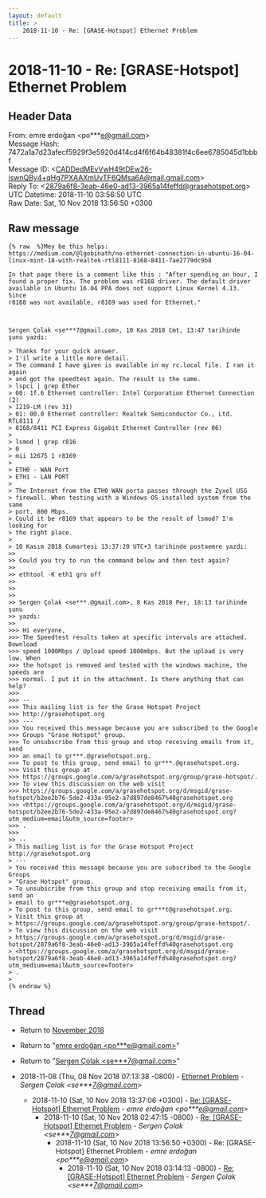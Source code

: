 ```yaml
---
layout: default
title: >
    2018-11-10 - Re: [GRASE-Hotspot] Ethernet Problem
---
```


# 2018-11-10 - Re: [GRASE-Hotspot] Ethernet Problem

## Header Data

From: emre erdoğan \<po***e@gmail.com\><br>
Message Hash: 7472a1a7d23afecf5929f3e5920d414cd4f6f64b48381f4c6ee6785045d1bbbf<br>
Message ID: \<CADDedMEvVwH49tDEw26-iswnQBy4+qHg7PXAAXmUvTF6QMsa6A@mail.gmail.com\><br>
Reply To: \<2879a6f8-3eab-46e0-ad13-3965a14feffd@grasehotspot.org\><br>
UTC Datetime: 2018-11-10 03:56:50 UTC<br>
Raw Date: Sat, 10 Nov 2018 13:56:50 +0300<br>

## Raw message

```
{% raw  %}Mey be this helps:
https://medium.com/@lgobinath/no-ethernet-connection-in-ubuntu-16-04-linux-mint-18-with-realtek-rtl8111-8168-8411-7ae2779dc9b8

In that page there is a comment like this : "After spending an hour, I
found a proper fix. The problem was r8168 driver. The default driver
available in Ubuntu 16.04 PPA does not support Linux Kernel 4.13. Since
r8168 was not available, r8169 was used for Ethernet."



Sergen Çolak <se***7@gmail.com>, 10 Kas 2018 Cmt, 13:47 tarihinde
şunu yazdı:

> Thanks for your quick answer.
> I'il write a little more detail.
> The command I have given is available in my rc.local file. I ran it again
> and got the speedtest again. The result is the same.
> lspci | grep Ether
> 00: 1f.6 Ethernet controller: Intel Corporation Ethernet Connection (2)
> I219-LM (rev 31)
> 01: 00.0 Ethernet controller: Realtek Semiconductor Co., Ltd. RTL8111 /
> 8168/8411 PCI Express Gigabit Ethernet Controller (rev 06)
>
> lsmod | grep r816
> 0
> mii 12675 1 r8169
>
> ETH0 - WAN Port
> ETH1 - LAN PORT
>
> The Internet from the ETH0 WAN porta passes through the Zyxel USG
> firewall. When testing with a Windows OS installed system from the same
> port. 800 Mbps.
> Could it be r8169 that appears to be the result of lsmod? I'm looking for
> the right place.
>
> 10 Kasım 2018 Cumartesi 13:37:20 UTC+3 tarihinde postaemre yazdı:
>>
>> Could you try to run the command below and then test again?
>>
>> ethtool -K eth1 gro off
>>
>>
>>
>> Sergen Çolak <se***.@gmail.com>, 8 Kas 2018 Per, 18:13 tarihinde şunu
>> yazdı:
>>
>>> Hi everyone,
>>> The Speedtest results taken at specific intervals are attached. Download
>>> speed 1000Mbps / Upload speed 1000mbps. But the upload is very low. When
>>> the hotspot is removed and tested with the windows machine, the speeds are
>>> normal. I put it in the attachment. Is there anything that can help?
>>>
>>> --
>>> This mailing list is for the Grase Hotspot Project
>>> http://grasehotspot.org
>>> ---
>>> You received this message because you are subscribed to the Google
>>> Groups "Grase Hotspot" group.
>>> To unsubscribe from this group and stop receiving emails from it, send
>>> an email to gr***.@grasehotspot.org.
>>> To post to this group, send email to gr***.@grasehotspot.org.
>>> Visit this group at
>>> https://groups.google.com/a/grasehotspot.org/group/grase-hotspot/.
>>> To view this discussion on the web visit
>>> https://groups.google.com/a/grasehotspot.org/d/msgid/grase-hotspot/b2ee2b76-5de2-433a-95e2-a7d897de8467%40grasehotspot.org
>>> <https://groups.google.com/a/grasehotspot.org/d/msgid/grase-hotspot/b2ee2b76-5de2-433a-95e2-a7d897de8467%40grasehotspot.org?utm_medium=email&utm_source=footer>
>>> .
>>>
>> --
> This mailing list is for the Grase Hotspot Project http://grasehotspot.org
> ---
> You received this message because you are subscribed to the Google Groups
> "Grase Hotspot" group.
> To unsubscribe from this group and stop receiving emails from it, send an
> email to gr***e@grasehotspot.org.
> To post to this group, send email to gr***t@grasehotspot.org.
> Visit this group at
> https://groups.google.com/a/grasehotspot.org/group/grase-hotspot/.
> To view this discussion on the web visit
> https://groups.google.com/a/grasehotspot.org/d/msgid/grase-hotspot/2879a6f8-3eab-46e0-ad13-3965a14feffd%40grasehotspot.org
> <https://groups.google.com/a/grasehotspot.org/d/msgid/grase-hotspot/2879a6f8-3eab-46e0-ad13-3965a14feffd%40grasehotspot.org?utm_medium=email&utm_source=footer>
> .
>
{% endraw %}
```

## Thread

+ Return to [November 2018](/archive/2018/11)

+ Return to "[emre erdoğan <po***e<span>@</span>gmail.com>](/authors/po___e_at_gmail_com)"
+ Return to "[Sergen Çolak <se***7<span>@</span>gmail.com>](/authors/se___7_at_gmail_com)"

+ 2018-11-08 (Thu, 08 Nov 2018 07:13:38 -0800) - [Ethernet Problem](/archive/2018/11/529f532dcb3cd4a1c5ac5debf8960b3040c7a36a36b538ad9cdec5bd3135ce3a) - _Sergen Çolak \<se***7@gmail.com\>_
  + 2018-11-10 (Sat, 10 Nov 2018 13:37:06 +0300) - [Re: [GRASE-Hotspot] Ethernet Problem](/archive/2018/11/ec98b1fdefb4b7e197e175daccaf89bb255ca574598e52f59e67dd5d7230bca5) - _emre erdoğan \<po***e@gmail.com\>_
    + 2018-11-10 (Sat, 10 Nov 2018 02:47:15 -0800) - [Re: [GRASE-Hotspot] Ethernet Problem](/archive/2018/11/325f8596dcd039cac34b1ff057cb33d73b6b0da8b61b9ba7baeb368df0d2677b) - _Sergen Çolak \<se***7@gmail.com\>_
      + 2018-11-10 (Sat, 10 Nov 2018 13:56:50 +0300) - Re: [GRASE-Hotspot] Ethernet Problem - _emre erdoğan \<po***e@gmail.com\>_
        + 2018-11-10 (Sat, 10 Nov 2018 03:14:13 -0800) - [Re: [GRASE-Hotspot] Ethernet Problem](/archive/2018/11/bdf9a7dc05af79cd1a02c51f636ee2517e2e66961aff0d58974b600840e696ad) - _Sergen Çolak \<se***7@gmail.com\>_


